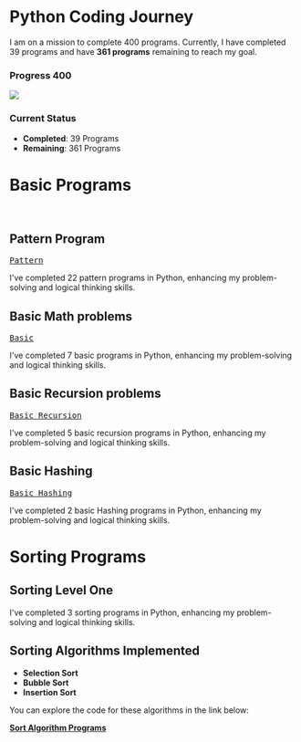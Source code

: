 # Python Coding Journey

I am on a mission to complete 400 programs. Currently, I have completed 39 programs and have **361 programs** remaining to reach my goal.

### Progress 400
![](https://geps.dev/progress/9?dangerColor=800000&warningColor=ff9900&successColor=006600)

### Current Status  
- **Completed**: 39 Programs  
- **Remaining**: 361 Programs

# Basic Programs 
<br>

## Pattern Program

<kbd>[Pattern](https://github.com/revanth-kumar-01-ai/Python/blob/main/B-Own%20Task/1.Pattern/1.PatternOne.py)</kbd>

I've completed 22 pattern programs in Python, enhancing my problem-solving and logical thinking skills.

## Basic Math problems

<kbd>[Basic](https://github.com/revanth-kumar-01-ai/Python/tree/main/B-Own%20Task/2.BasicMathProblem)</kbd>

I've completed 7 basic programs in Python, enhancing my problem-solving and logical thinking skills.


## Basic Recursion problems 

<kbd>[Basic Recursion](https://github.com/revanth-kumar-01-ai/Python/tree/main/B-Own%20Task/3.Recursion)</kbd>

I've completed 5 basic recursion programs in Python, enhancing my problem-solving and logical thinking skills.

## Basic Hashing

<kbd>[Basic Hashing](https://github.com/revanth-kumar-01-ai/Python/tree/main/B-Own%20Task/4.BasicHashing)</kbd>

I've completed 2 basic Hashing programs in Python, enhancing my problem-solving and logical thinking skills.


# Sorting Programs

## Sorting Level One

I've completed 3 sorting programs  in Python, enhancing my problem-solving and logical thinking skills.

## Sorting Algorithms Implemented

- **Selection Sort**  
- **Bubble Sort**  
- **Insertion Sort**  

You can explore the code for these algorithms in the link below:

[**Sort Algorithm Programs**](https://github.com/revanth-kumar-01-ai/Python/tree/main/B-Own%20Task/5.Sorting)

